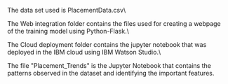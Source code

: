 The data set used is PlacementData.csv\

The Web integration folder contains the files used for creating a webpage of the training model using Python-Flask.\

The Cloud deployment folder contains the jupyter notebook that was deployed in the IBM cloud using IBM Watson Studio.\

The file "Placement_Trends" is the Jupyter Notebook that contains the patterns observed in the dataset and identifying the important features.
